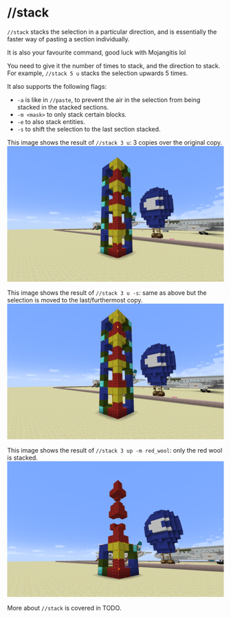 # //stack

`//stack` stacks the selection in a particular direction, and is essentially the faster way of pasting a section individually.

It is also your favourite command, good luck with Mojangitis lol

You need to give it the number of times to stack, and the direction to stack. For example, `//stack 5 u` stacks the selection upwards 5 times.

It also supports the following flags:
* `-a` is like in `//paste`, to prevent the air in the selection from being stacked in the stacked sections.
* `-m <mask>` to only stack certain blocks.
* `-e` to also stack entities.
* `-s` to shift the selection to the last section stacked.

This image shows the result of `//stack 3 u`: 3 copies over the original copy.
![](../images/stack-3-up.png)

This image shows the result of `//stack 3 u -s`: same as above but the selection is moved to the last/furthermost copy.
![](../images/stack-3-up-s.png)

This image shows the result of `//stack 3 up -m red_wool`: only the red wool is stacked.
![](../images/stack-3-up-m-red-wool.png)

More about `//stack` is covered in TODO.